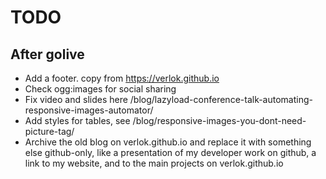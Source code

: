 # TODO

## After golive

- Add a footer. copy from https://verlok.github.io
- Check ogg:images for social sharing
- Fix video and slides here /blog/lazyload-conference-talk-automating-responsive-images-automator/
- Add styles for tables, see /blog/responsive-images-you-dont-need-picture-tag/
- Archive the old blog on verlok.github.io and replace it with something else github-only, like a presentation of my developer work on github, a link to my website, and to the main projects on verlok.github.io
